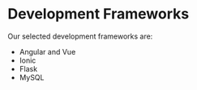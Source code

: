 # Development Frameworks

Our selected development frameworks are:

* Angular and Vue
* Ionic
* Flask
* MySQL